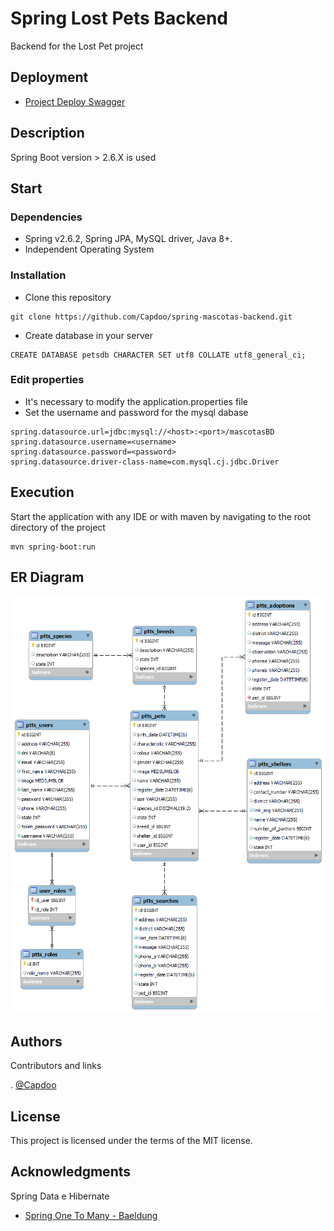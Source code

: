 # Spring Lost Pets Backend

Backend for the Lost Pet project

## Deployment

* [Project Deploy Swagger](https://spring-mascotas-backend-production.up.railway.app/swagger-ui/index.html#/)


## Description

Spring Boot version > 2.6.X is used

## Start

### Dependencies

* Spring v2.6.2, Spring JPA, MySQL driver, Java 8+.
* Independent Operating System

### Installation

* Clone this repository
```
git clone https://github.com/Capdoo/spring-mascotas-backend.git
```

* Create database in your server
```
CREATE DATABASE petsdb CHARACTER SET utf8 COLLATE utf8_general_ci;
```


### Edit properties

* It's necessary to modify the application.properties file
* Set the username and password for the mysql dabase

```
spring.datasource.url=jdbc:mysql://<host>:<port>/mascotasBD
spring.datasource.username=<username>
spring.datasource.password=<password>
spring.datasource.driver-class-name=com.mysql.cj.jdbc.Driver
```

## Execution

Start the application with any IDE or with maven by navigating to the root directory of the project
```
mvn spring-boot:run
```


## ER Diagram
![plot](./src/main/resources/static/bdv6.png)

## Authors

Contributors and links

. [@Capdoo](https://github.com/Capdoo)


## License

This project is licensed under the terms of the MIT license.

## Acknowledgments

Spring Data e Hibernate
* [Spring One To Many - Baeldung](https://www.baeldung.com/hibernate-one-to-many)
